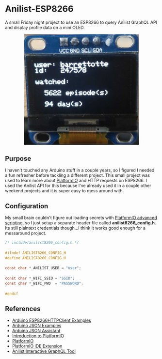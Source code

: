 # Anilist-ESP8266

A small Friday night project to use an ESP8266 to query Anilist GraphQL API and display profile data on a mini OLED.


<p align="center">
  <img src="screenshots/20200418_150318.jpg" alt="OLED output" width="75%" height="75%"/>
</p>

## Purpose
I haven't touched any Arduino stuff in a couple years, so I figured I needed a fun refresher before tackling a different project. This small project was used to learn more about [PlatformIO](https://platformio.org/) and HTTP requests on ESP8266.
I used the Anilist API for this because I've already used it in a couple other weekend projects and it is super easy to mess around with.


## Configuration
My small brain couldn't figure out loading secrets with [PlatformIO advanced scripting](https://docs.platformio.org/en/latest/projectconf/advanced_scripting.html#construction-environments), so I just setup a separate header file called **anilist8266_config.h**.
Its still plaintext credentials though...I think it works good enough for a messaround project.
```c
/* include/anilist8266_config.h */

#ifndef ANILIST8266_CONFIG_H
#define ANILIST8266_CONFIG_H

const char *_ANILIST_USER = "user";

const char *_WIFI_SSID = "SSID";
const char *_WIFI_PWD  = "PASSWORD"; 

#endif
```


## References
* [Arduino ESP8266HTTPClient Examples](https://github.com/esp8266/Arduino/tree/master/libraries/ESP8266HTTPClient/examples)
* [Arduino JSON Examples](https://arduinojson.org/v6/example/)
* [Arduino JSON Assistant](https://arduinojson.org/v6/assistant/)
* [Introduction to PlatformIO](https://www.youtube.com/watch?v=0poh_2rBq7E)
* [PlatformIO](https://platformio.org/)
* [PlatformIO IDE Extension](https://marketplace.visualstudio.com/items?itemName=platformio.platformio-ide)
* [Anilist Interactive GraphQL Tool](https://anilist.co/graphiql)
